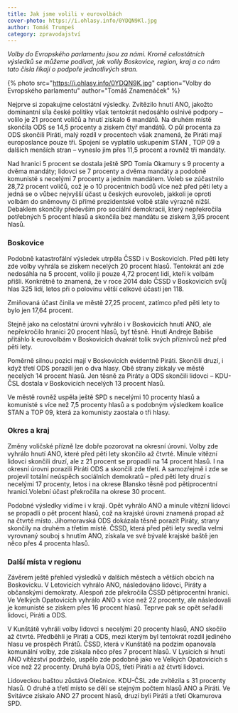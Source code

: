 ```yaml
---
title: Jak jsme volili v eurovolbách
cover-photo: https://i.ohlasy.info/0YDQN9Kl.jpg
author: Tomáš Trumpeš
category: zpravodajství
---
```


*Volby do Evropského parlamentu jsou za námi. Kromě celostátních výsledků se můžeme podívat, jak volily Boskovice, region, kraj a co nám tato čísla říkají o podpoře jednotlivých stran.*

{% photo src="https://i.ohlasy.info/0YDQN9K.jpg" caption="Volby do Evropského parlamentu" author="Tomáš Znamenáček" %}

Nejprve si zopakujme celostátní výsledky. Zvítězilo hnutí ANO, jakožto dominantní síla české politiky však tentokrát nedosáhlo oslnivé podpory – volilo je 21 procent voličů a hnutí získalo 6 mandátů. Na druhém místě skončila ODS se 14,5 procenty a ziskem čtyř mandátů. O půl procenta za ODS skončili Piráti, malý rozdíl v procentech však znamená, že Piráti mají europoslance pouze tři. Spojení se vyplatilo uskupením STAN , TOP 09 a dalších menších stran – vyneslo jim přes 11,5 procent a rovněž tři mandáty.

Nad hranici 5 procent se dostala ještě SPD Tomia Okamury s 9 procenty a dvěma mandáty; lidovci se 7 procenty a dvěma mandáty a podobně komunisté s necelými 7 procenty a jedním mandátem. Voleb se zúčastnilo 28,72 procent voličů, což je o 10 procentních bodů více než před pěti lety a jedná se o vůbec nejvyšší účast u českých eurovoleb, jakkoli je oproti volbám do sněmovny či přímé prezidentské volbě stále výrazně nižší. Debaklem skončily především pro sociální demokracii, který nepřekročila potřebných 5 procent hlasů a skončila bez mandátu se ziskem 3,95 procent hlasů.

### Boskovice

Podobně katastrofální výsledek utrpěla ČSSD i v Boskovicích. Před pěti lety zde volby vyhrála se ziskem necelých 20 procent hlasů. Tentokrát ani zde nedosáhla na 5 procent, volilo ji pouze 4,72 procent lidí, kteří k volbám přišli. Konkrétně to znamená, že v roce 2014 dalo ČSSD v Boskovicích svůj hlas 325 lidí, letos při o polovinu větší celkové účasti jen 118.

Zmiňovaná účast činila ve městě 27,25 procent, zatímco před pěti lety to bylo jen 17,64 procent.

Stejně jako na celostátní úrovni vyhrálo i v Boskovicích hnutí ANO, ale nepřekročilo hranici 20 procent hlasů, byť těsně. Hnutí Andreje Babiše přitáhlo k eurovolbám v Boskovicích dvakrát tolik svých příznivců než před pěti lety.

Poměrně silnou pozici mají v Boskovicích evidentně Piráti. Skončili druzí, i když třetí ODS porazili jen o dva hlasy. Obě strany získaly ve městě necelých 14 procent hlasů. Jen těsně za Piráty a ODS skončili lidovci – KDU-ČSL dostala v Boskovicích necelých 13 procent hlasů.

Ve městě rovněž uspěla ještě SPD s necelými 10 procenty hlasů a komunisté s více než 7,5 procenty hlasů a s podobným výsledkem koalice STAN  a TOP 09, která za komunisty zaostala o tři hlasy.

### Okres a kraj

Změny voličské přízně lze dobře pozorovat na okresní úrovni. Volby zde vyhrálo hnutí ANO, které před pěti lety skončilo až čtvrté. Minule vítězní lidovci skončili druzí, ale z 21 procent se propadli na 14 procent hlasů.  I na okresní úrovni porazili Piráti ODS a skončili zde třetí. A samozřejmě i zde se projevil totální neúspěch sociálních demokratů – před pěti lety druzí s necelými 17 procenty, letos i na okrese Blansko těsně pod pětiprocentní hranicí.Volební účast překročila na okrese 30 procent.

Podobné výsledky vidíme i v kraji. Opět vyhrálo ANO a minule vítězní lidovci se propadli o pět procent hlasů, což na krajské úrovni znamená propad až na čtvrté místo. Jihomoravská ODS dokázala těsně porazit Piráty, strany skončily na druhém a třetím místě. ČSSD, která před pěti lety svedla velmi vyrovnaný souboj s hnutím ANO, získala ve své bývalé krajské baště jen něco přes 4 procenta hlasů.

### Další místa v regionu

Závěrem ještě přehled výsledků v dalších městech a větších obcích na Boskovicku. V Letovicích vyhrálo ANO, následováno lidovci, Piráty a občanskými demokraty. Alespoň zde překročila ČSSD pětiprocentní hranici. Ve Velkých Opatovicích vyhrálo ANO s více než 22 procenty, ale následovali je komunisté se ziskem přes 16 procent hlasů. Teprve pak se opět seřadili lidovci, Piráti a ODS.

V Kunštátě vyhráli volby lidovci s necelými 20 procenty hlasů, ANO skočilo až čtvrté. Předběhli je Piráti a ODS, mezi kterým byl tentokrát rozdíl jediného hlasu ve prospěch Pirátů. ČSSD, která v Kunštátě na podzim opanovala komunální volby, zde získala něco přes 7 procent hlasů. V Lysicích si hnutí ANO vítězství podrželo, uspělo zde podobně jako ve Velkých Opatovicích s více než 22 procenty. Druhá byla ODS, třetí Piráti a až čtvrtí lidovci.

Lidoveckou baštou zůstává Olešnice. KDU-ČSL zde zvítězila s 31 procenty hlasů. O druhé a třetí místo se dělí se stejným počtem hlasů ANO  a Piráti. Ve Svitávce získalo ANO 27 procent hlasů, druzí byli Piráti a třetí Okamurova SPD.
